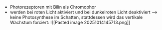 - Photorezeptoren mit Bilin als Chromophor
- werden bei roten Licht aktiviert und bei dunkelroten Licht deaktiviert --> keine Photosynthese im Schatten, stattdessen wird das vertikale Wachstum forciert:
![[Pasted image 20251014145713.png]]
